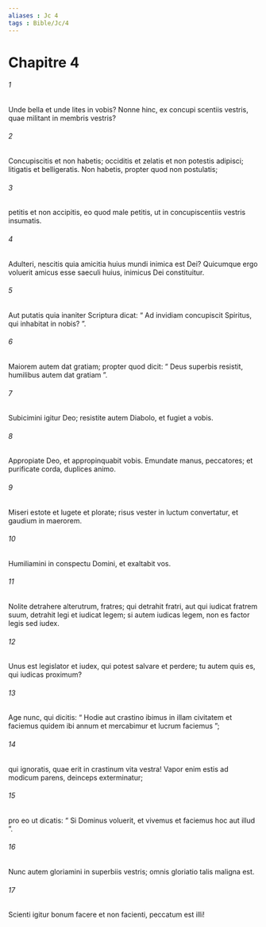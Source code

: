 ```yaml
---
aliases : Jc 4
tags : Bible/Jc/4
---
```


# Chapitre 4

###### 1
Unde bella et unde lites in vobis? Nonne hinc, ex concupi scentiis vestris, quae militant in membris vestris? 
###### 2
Concupiscitis et non habetis; occiditis et zelatis et non potestis adipisci; litigatis et belligeratis. Non habetis, propter quod non postulatis; 
###### 3
petitis et non accipitis, eo quod male petitis, ut in concupiscentiis vestris insumatis. 
###### 4
Adulteri, nescitis quia amicitia huius mundi inimica est Dei? Quicumque ergo voluerit amicus esse saeculi huius, inimicus Dei constituitur. 
###### 5
Aut putatis quia inaniter Scriptura dicat: “ Ad invidiam concupiscit Spiritus, qui inhabitat in nobis? ”. 
###### 6
Maiorem autem dat gratiam; propter quod dicit: “ Deus superbis resistit, humilibus autem dat gratiam ”.
###### 7
Subicimini igitur Deo; resistite autem Diabolo, et fugiet a vobis. 
###### 8
Appropiate Deo, et appropinquabit vobis. Emundate manus, peccatores; et purificate corda, duplices animo. 
###### 9
Miseri estote et lugete et plorate; risus vester in luctum convertatur, et gaudium in maerorem. 
###### 10
Humiliamini in conspectu Domini, et exaltabit vos.
###### 11
Nolite detrahere alterutrum, fratres; qui detrahit fratri, aut qui iudicat fratrem suum, detrahit legi et iudicat legem; si autem iudicas legem, non es factor legis sed iudex. 
###### 12
Unus est legislator et iudex, qui potest salvare et perdere; tu autem quis es, qui iudicas proximum?
###### 13
Age nunc, qui dicitis: “ Hodie aut crastino ibimus in illam civitatem et faciemus quidem ibi annum et mercabimur et lucrum faciemus ”; 
###### 14
qui ignoratis, quae erit in crastinum vita vestra! Vapor enim estis ad modicum parens, deinceps exterminatur; 
###### 15
pro eo ut dicatis: “ Si Dominus voluerit, et vivemus et faciemus hoc aut illud ”. 
###### 16
Nunc autem gloriamini in superbiis vestris; omnis gloriatio talis maligna est. 
###### 17
Scienti igitur bonum facere et non facienti, peccatum est illi!
